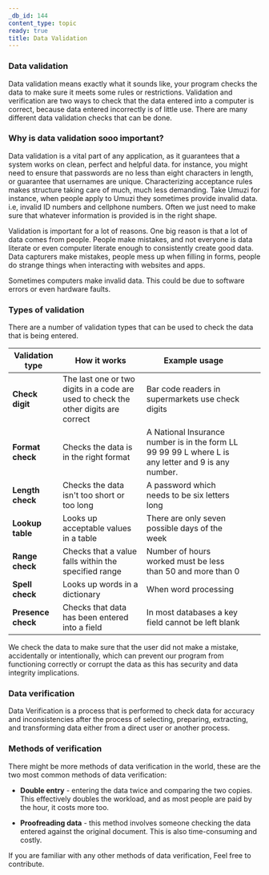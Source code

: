 ```yaml
---
_db_id: 144
content_type: topic
ready: true
title: Data Validation
---
```


### Data validation
Data validation means exactly what it sounds like, your program checks the data to make sure it meets some rules or restrictions. Validation and verification are two ways to check that the data entered into a computer is correct, because data entered incorrectly is of little use. There are many different data validation checks that can be done.

### Why is data validation sooo important?
Data validation is a vital part of any application, as it guarantees that a system works on clean, perfect and helpful data. for instance, you might need to ensure that passwords are no less than eight characters in length, or guarantee that usernames are unique. Characterizing acceptance rules makes structure taking care of much, much less demanding. Take Umuzi for instance, when people apply to Umuzi they sometimes provide invalid data. i.e, invalid ID numbers and cellphone numbers. Often we just need to make sure that whatever information is provided is in the right shape.

Validation is important for a lot of reasons. One big reason is that a lot of data comes from people. People make mistakes, and not everyone is data literate or even computer literate enough to consistently create good data. Data capturers make mistakes, people mess up when filling in forms, people do strange things when interacting with websites and apps.

Sometimes computers make invalid data. This could be due to software errors or even hardware faults.

### Types of validation
There are a number of validation types that can be used to check the data that is being entered.

| Validation type | How it works                                                                        | Example usage                                                                                         |   |   |
|-----------------|-------------------------------------------------------------------------------------|-------------------------------------------------------------------------------------------------------|---|---|
| **Check digit**     | The last one or two digits in a code are used to check the other digits are correct | Bar code readers in  supermarkets use check digits                                                    |   |   |
| **Format check**    | Checks the data is in the  right format                                             | A National Insurance number is in the form LL 99 99 99 L  where L is any letter and 9  is any number. |   |   |
| **Length check**    | Checks the data isn't too short or too long                                         | A password which needs to be six letters long                                                         |   |   |
| **Lookup table**    | Looks up acceptable values in a table                                               | There are only seven possible days of the week                                                        |   |   |
| **Range check**     | Checks that a value falls  within the specified range                               | Number of hours worked must be  less than 50 and more than 0                                          |   |   |
| **Spell check**     | Looks up words in a dictionary                                                      | When word processing                                                                                  |   |   |
| **Presence check**  | Checks that data has been entered into a field                                      | In most databases a key field cannot be left blank                                                    |   |   |


We check the data to make sure that the user did not make a mistake, accidentally or intentionally, which can prevent our program from functioning correctly or corrupt the data as this has security and data integrity implications.

### Data verification
Data Verification is a process that is performed to check data for accuracy and inconsistencies after the process of selecting, preparing, extracting, and transforming data either from a direct user or another process.

### Methods of verification
There might be more methods of data verification in the world, these are the two most common methods of data verification:

- **Double entry** - entering the data twice and comparing the two copies. This effectively doubles the workload, and as most people are paid by the hour, it costs more too.

- **Proofreading data** - this method involves someone checking the data entered against the original document. This is also time-consuming and costly.

If you are familiar with any other methods of data verification, Feel free to contribute.